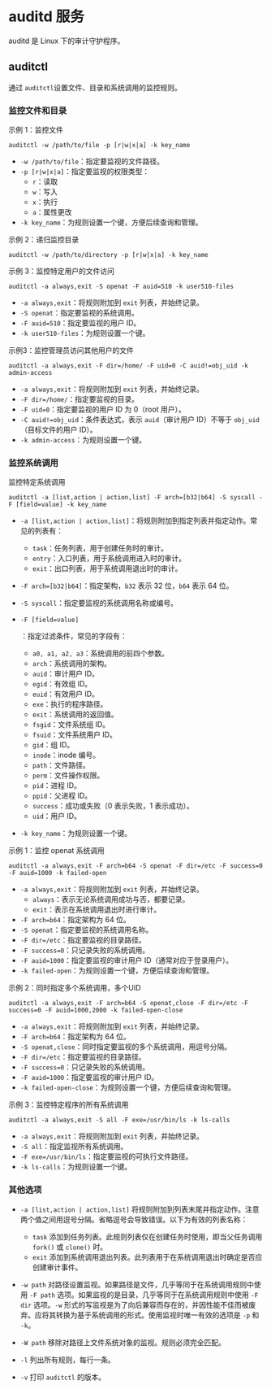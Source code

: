 # auditd 服务

auditd 是 Linux 下的审计守护程序。



## auditctl 

通过 `auditctl`设置文件、目录和系统调用的监控规则。



### 监控文件和目录

示例 1：监控文件

```
auditctl -w /path/to/file -p [r|w|x|a] -k key_name
```

- `-w /path/to/file`：指定要监视的文件路径。
- `-p [r|w|x|a]`：指定要监视的权限类型：
  - `r`：读取
  - `w`：写入
  - `x`：执行
  - `a`：属性更改
- `-k key_name`：为规则设置一个键，方便后续查询和管理。



示例 2：递归监控目录

```
auditctl -w /path/to/directory -p [r|w|x|a] -k key_name
```



示例 3：监控特定用户的文件访问

```
auditctl -a always,exit -S openat -F auid=510 -k user510-files
```

- `-a always,exit`：将规则附加到 `exit` 列表，并始终记录。
- `-S openat`：指定要监视的系统调用。
- `-F auid=510`：指定要监视的用户 ID。
- `-k user510-files`：为规则设置一个键。



示例3：监控管理员访问其他用户的文件

```
auditctl -a always,exit -F dir=/home/ -F uid=0 -C auid!=obj_uid -k admin-access
```

- `-a always,exit`：将规则附加到 `exit` 列表，并始终记录。
- `-F dir=/home/`：指定要监视的目录。
- `-F uid=0`：指定要监视的用户 ID 为 0（root 用户）。
- `-C auid!=obj_uid`：条件表达式，表示 `auid`（审计用户 ID）不等于 `obj_uid`（目标文件的用户 ID）。
- `-k admin-access`：为规则设置一个键。



### 监控系统调用

监控特定系统调用

```
auditctl -a [list,action | action,list] -F arch=[b32|b64] -S syscall -F [field=value] -k key_name
```

- `-a [list,action | action,list]`：将规则附加到指定列表并指定动作。常见的列表有：

  - `task`：任务列表，用于创建任务时的审计。
  - `entry`：入口列表，用于系统调用进入时的审计。
  - `exit`：出口列表，用于系统调用退出时的审计。

- `-F arch=[b32|b64]`：指定架构，`b32` 表示 32 位，`b64` 表示 64 位。

- `-S syscall`：指定要监视的系统调用名称或编号。

- ```
  -F [field=value]
  ```

  ：指定过滤条件，常见的字段有：

  - `a0, a1, a2, a3`：系统调用的前四个参数。
  - `arch`：系统调用的架构。
  - `auid`：审计用户 ID。
  - `egid`：有效组 ID。
  - `euid`：有效用户 ID。
  - `exe`：执行的程序路径。
  - `exit`：系统调用的返回值。
  - `fsgid`：文件系统组 ID。
  - `fsuid`：文件系统用户 ID。
  - `gid`：组 ID。
  - `inode`：inode 编号。
  - `path`：文件路径。
  - `perm`：文件操作权限。
  - `pid`：进程 ID。
  - `ppid`：父进程 ID。
  - `success`：成功或失败（0 表示失败，1 表示成功）。
  - `uid`：用户 ID。

- `-k key_name`：为规则设置一个键。





示例 1：监控 openat 系统调用

```
auditctl -a always,exit -F arch=b64 -S openat -F dir=/etc -F success=0 -F auid=1000 -k failed-open
```

- `-a always,exit`：将规则附加到 `exit` 列表，并始终记录。
  - `always`：表示无论系统调用成功与否，都要记录。
  - `exit`：表示在系统调用退出时进行审计。
- `-F arch=b64`：指定架构为 64 位。
- `-S openat`：指定要监视的系统调用名称。
- `-F dir=/etc`：指定要监视的目录路径。
- `-F success=0`：只记录失败的系统调用。
- `-F auid=1000`：指定要监视的审计用户 ID（通常对应于登录用户）。
- `-k failed-open`：为规则设置一个键，方便后续查询和管理。



示例 2：同时指定多个系统调用，多个UID

```
auditctl -a always,exit -F arch=b64 -S openat,close -F dir=/etc -F success=0 -F auid=1000,2000 -k failed-open-close
```

- `-a always,exit`：将规则附加到 `exit` 列表，并始终记录。
- `-F arch=b64`：指定架构为 64 位。
- `-S openat,close`：同时指定要监视的多个系统调用，用逗号分隔。
- `-F dir=/etc`：指定要监视的目录路径。
- `-F success=0`：只记录失败的系统调用。
- `-F auid=1000`：指定要监视的审计用户 ID。
- `-k failed-open-close`：为规则设置一个键，方便后续查询和管理。



示例 3：监控特定程序的所有系统调用

```
auditctl -a always,exit -S all -F exe=/usr/bin/ls -k ls-calls
```

- `-a always,exit`：将规则附加到 `exit` 列表，并始终记录。
- `-S all`：指定监视所有系统调用。
- `-F exe=/usr/bin/ls`：指定要监视的可执行文件路径。
- `-k ls-calls`：为规则设置一个键。



### 其他选项

- `-a [list,action | action,list]` 将规则附加到列表末尾并指定动作。注意两个值之间用逗号分隔。省略逗号会导致错误。以下为有效的列表名称：
  - `task` 添加到任务列表。此规则列表仅在创建任务时使用，即当父任务调用 `fork()` 或 `clone()` 时。
  - `exit` 添加到系统调用退出列表。此列表用于在系统调用退出时确定是否应创建审计事件。

- `-w path` 对路径设置监视。如果路径是文件，几乎等同于在系统调用规则中使用 `-F path` 选项。如果监视的是目录，几乎等同于在系统调用规则中使用 `-F dir` 选项。`-w` 形式的写监视是为了向后兼容而存在的，并因性能不佳而被废弃。应将其转换为基于系统调用的形式。使用监视时唯一有效的选项是 `-p` 和 `-k`。
- `-W path` 移除对路径上文件系统对象的监视。规则必须完全匹配。

- `-l` 列出所有规则，每行一条。

- `-v` 打印 `auditctl` 的版本。